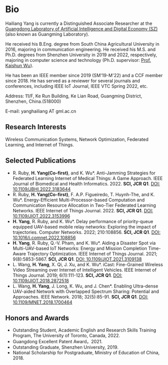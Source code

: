 # Bio

Hailiang Yang is currently a Distinguished Associate Researcher at the [Guangdong Laboratory of Artificial Intelligence and Digital Economy (SZ)](http://www.gml.ac.cn) (also known as Guangming Laboratory). 

He received his B.Eng. degree from South China Agricultural University in 2016, majoring in communication engineering. He received his M.S. and Ph.D. degrees from Shenzhen University in 2019 and 2022, respectively, majoring in computer science and technology (Ph.D. supervisor: [Prof. Kaishun Wu](https://kaishunwu.com)). 

He has been an IEEE member since 2019 (SM'19-M'22) and a CCF member since 2018. He has served as a reviewer for several journals and conferences, including IEEE IoT Journal, IEEE VTC Spring 2022, etc.

Address: 11/F, Ke Run Building, Ke Lian Road, Guangming District, Shenzhen, China.(518000)

E-mail: yanghailiang AT gml.ac.cn


## Research Interests
Wireless Communication Systems, Network Optimization, Federated Learning, and Internet of Things.

## Selected Publications
- R. Ruby, **H. Yang(Co-first)**, and K. Wu*. Anti-Jamming Strategies for Federated Learning Internet of Medical Things: A Game Approach. IEEE Journal of Biomedical and Health Informatics. 2022. **SCI, JCR Q1**. [DOI: 10.1109/JBHI.2022.3183644](https://doi.org/10.1109/JBHI.2022.3183644)
- R. Ruby, **H. Yang(Co-first)**, F. A.P. Figueiredo, T. Huynh-The, and K. Wu*. Energy-Efficient Multi-Processor-based Computation and Communication Resource Allocation in Two-Tier Federated Learning Networks. IEEE Internet of Things Journal. 2022. **SCI, JCR Q1**. [DOI: 10.1109/JIOT.2022.3153996](https://doi.org/10.1109/JIOT.2022.3153996)
- **H. Yang**, R. Ruby, and K. Wu*. Delay performance of priority-queue equipped UAV-based mobile relay networks: Exploring the impact of trajectories. Computer Networks. 2022; 210:108856. **SCI, JCR Q1**. [DOI: 10.1016/j.comnet.2022.108856](https://doi.org/10.1016/j.comnet.2022.108856)
- **H. Yang**, R. Ruby, Q.-V. Pham, and K. Wu*. Aiding a Disaster Spot via Multi-UAV-based IoT Networks: Energy and Mission Completion Time-Aware Trajectory Optimization. IEEE Internet of Things Journal. 2021; 9(8):5853-5867. **SCI, JCR Q1**. [DOI: 10.1109/JIOT.2021.3109138](https://doi.org/10.1109/JIOT.2021.3109138)
- L. Wang, **H. Yang**, X. Qi, J. Xu, and  K. Wu*. iCast: Fine-Grained Wireless Video Streaming over Internet of Intelligent Vehicles. IEEE Internet of Things Journal. 2019; 6(1):111-123. **SCI, JCR Q1**. [DOI: 10.1109/JIOT.2018.2872518](https://doi.org/10.1109/JIOT.2018.2872518)
- L. Wang, **H. Yang**, J. Long, K. Wu, and J. Chen*. Enabling Ultra-dense UAV-aided Network with Overlapped Spectrum Sharing: Potential and Approaches. IEEE Network. 2018; 32(5):85-91. **SCI, JCR Q1**. [DOI: 10.1109/MNET.2018.1700464](https://doi.org/10.1109/MNET.2018.1700464)


## Honors and Awards
- Outstanding Student, Academic English and Research Skills Training Program, The University of Toronto, Canada, 2022.
- Guangdong Excellent Patent Award，2021.
- Outstanding Graduate, Shenzhen University, 2019.
- National Scholarship for Postgraduate, Ministry of Education of China, 2018.
